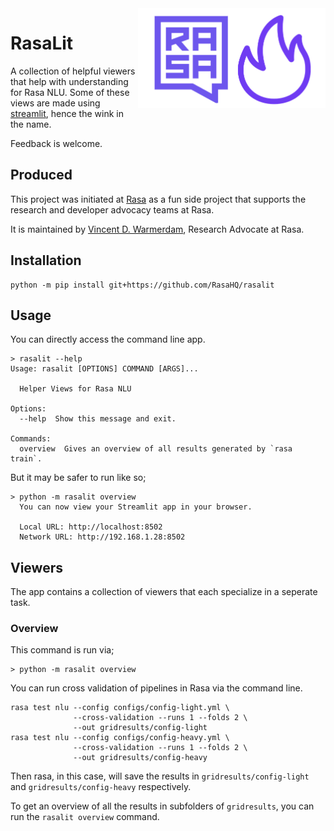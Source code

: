<img src="docs/logo.png" width=300 height=160 align="right">

# RasaLit

A collection of helpful viewers that help with understanding for Rasa NLU. Some of these views are made using [streamlit](https://github.com/streamlit/streamlit), hence the wink in the name. 

Feedback is welcome.

## Produced

This project was initiated at [Rasa](https://rasa.com) as a fun side project
that supports the research and developer advocacy teams at Rasa.

It is maintained by [Vincent D. Warmerdam](https://twitter.com/fishnets88), Research Advocate at Rasa.

## Installation 

```
python -m pip install git+https://github.com/RasaHQ/rasalit
```

## Usage 

You can directly access the command line app. 

```
> rasalit --help
Usage: rasalit [OPTIONS] COMMAND [ARGS]...

  Helper Views for Rasa NLU

Options:
  --help  Show this message and exit.

Commands:
  overview  Gives an overview of all results generated by `rasa train`.
```

But it may be safer to run like so; 

```
> python -m rasalit overview
  You can now view your Streamlit app in your browser.

  Local URL: http://localhost:8502
  Network URL: http://192.168.1.28:8502
```

## Viewers

The app contains a collection of viewers that each specialize in a seperate task. 

### Overview 

This command is run via; 

```
> python -m rasalit overview
```

You can run cross validation of pipelines in Rasa via the command line.

```
rasa test nlu --config configs/config-light.yml \
              --cross-validation --runs 1 --folds 2 \
              --out gridresults/config-light
rasa test nlu --config configs/config-heavy.yml \
              --cross-validation --runs 1 --folds 2 \
              --out gridresults/config-heavy
```

Then rasa, in this case, will save the results in `gridresults/config-light` and 
`gridresults/config-heavy` respectively.

To get an overview of all the results in subfolders of  `gridresults`, 
you can run the `rasalit overview` command.
